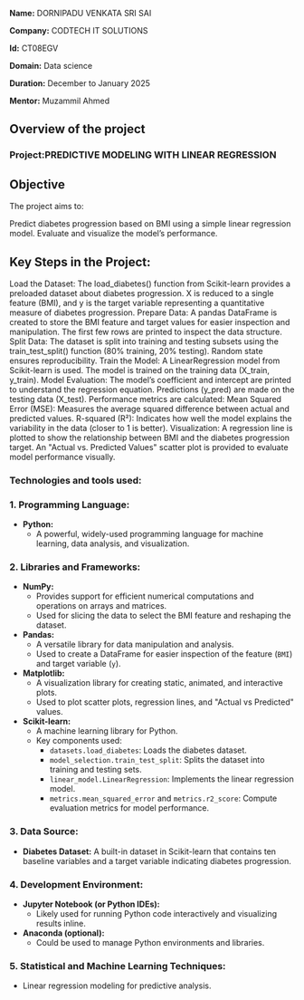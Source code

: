 **Name:** DORNIPADU VENKATA SRI SAI

**Company:** CODTECH IT SOLUTIONS

**Id:** CT08EGV

**Domain:** Data science

**Duration:** December to January 2025

**Mentor:** Muzammil Ahmed


## Overview of the project
### Project:PREDICTIVE MODELING WITH LINEAR REGRESSION
## Objective
The project aims to:

Predict diabetes progression based on BMI using a simple linear regression model.
Evaluate and visualize the model’s performance.

## Key Steps in the Project:
Load the Dataset:
The load_diabetes() function from Scikit-learn provides a preloaded dataset about diabetes progression.
X is reduced to a single feature (BMI), and y is the target variable representing a quantitative measure of diabetes progression.
Prepare Data:
A pandas DataFrame is created to store the BMI feature and target values for easier inspection and manipulation.
The first few rows are printed to inspect the data structure.
Split Data:
The dataset is split into training and testing subsets using the train_test_split() function (80% training, 20% testing).
Random state ensures reproducibility.
Train the Model:
A LinearRegression model from Scikit-learn is used.
The model is trained on the training data (X_train, y_train).
Model Evaluation:
The model’s coefficient and intercept are printed to understand the regression equation.
Predictions (y_pred) are made on the testing data (X_test).
Performance metrics are calculated:
Mean Squared Error (MSE): Measures the average squared difference between actual and predicted values.
R-squared (R²): Indicates how well the model explains the variability in the data (closer to 1 is better).
Visualization:
A regression line is plotted to show the relationship between BMI and the diabetes progression target.
An "Actual vs. Predicted Values" scatter plot is provided to evaluate model performance visually.


### Technologies and tools used:

### **1. Programming Language:**
   - **Python:**
     - A powerful, widely-used programming language for machine learning, data analysis, and visualization.


### **2. Libraries and Frameworks:**
   - **NumPy:**
     - Provides support for efficient numerical computations and operations on arrays and matrices.
     - Used for slicing the data to select the BMI feature and reshaping the dataset.
   - **Pandas:**
     - A versatile library for data manipulation and analysis.
     - Used to create a DataFrame for easier inspection of the feature (`BMI`) and target variable (`y`).
   - **Matplotlib:**
     - A visualization library for creating static, animated, and interactive plots.
     - Used to plot scatter plots, regression lines, and "Actual vs Predicted" values.
   - **Scikit-learn:**
     - A machine learning library for Python.
     - Key components used:
       - `datasets.load_diabetes`: Loads the diabetes dataset.
       - `model_selection.train_test_split`: Splits the dataset into training and testing sets.
       - `linear_model.LinearRegression`: Implements the linear regression model.
       - `metrics.mean_squared_error` and `metrics.r2_score`: Compute evaluation metrics for model performance.

### **3. Data Source:**
   - **Diabetes Dataset:**
     A built-in dataset in Scikit-learn that contains ten baseline variables and a target variable indicating diabetes progression.

### **4. Development Environment:**
   - **Jupyter Notebook (or Python IDEs):**
     - Likely used for running Python code interactively and visualizing results inline.
   - **Anaconda (optional):**
     - Could be used to manage Python environments and libraries.

### **5. Statistical and Machine Learning Techniques:**
   - Linear regression modeling for predictive analysis.
 
